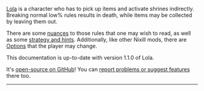 [Lola](https://mod.io/g/crypt/m/lola) is a character who has to pick up items and activate shrines indirectly. Breaking normal low% rules results in death, while items may be collected by leaving them out.

There are some [nuances](./Nuance.md) to those rules that one may wish to read, as well as some [strategy and hints](./Strategy%20and%20hints.md). Additionally, like other Nixill mods, there are [Options](./Options.md) that the player may change.

<!-- Coding a mod alongside Lola? You may be interested in reading about the [modules](./dev/modules/README.md), [components](./dev/Components.md), or [entities](./dev/Entities.md) that the mod provides. -->

This documentation is up-to-date with version 1.1.0 of Lola.

It's [open-source on GitHub](https://github.com/StevenH237/Synchrony-Lola)! You can [report problems or suggest features](https://github.com/StevenH237/Synchrony-Lola/issues) there too.

---

